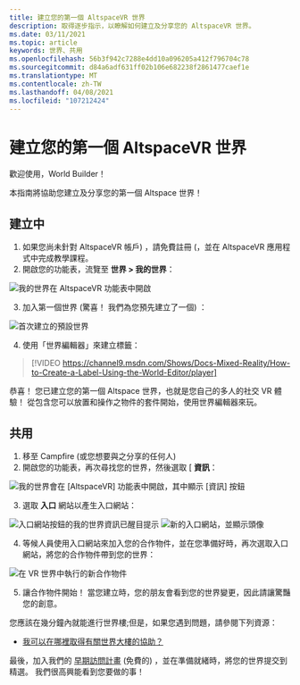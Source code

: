 ```yaml
---
title: 建立您的第一個 AltspaceVR 世界
description: 取得逐步指示，以瞭解如何建立及分享您的 AltspaceVR 世界。
ms.date: 03/11/2021
ms.topic: article
keywords: 世界、共用
ms.openlocfilehash: 56b3f942c7288e4dd10a096205a412f796704c78
ms.sourcegitcommit: d84a6adf631ff02b106e682238f2861477caef1e
ms.translationtype: MT
ms.contentlocale: zh-TW
ms.lasthandoff: 04/08/2021
ms.locfileid: "107212424"
---
```

# <a name="creating-your-first-altspacevr-world"></a>建立您的第一個 AltspaceVR 世界

歡迎使用，World Builder！

本指南將協助您建立及分享您的第一個 Altspace 世界！

## <a name="creating"></a>建立中

1. 如果您尚未針對 AltspaceVR 帳戶) ，請免費註冊 (，並在 AltspaceVR 應用程式中完成教學課程。
2. 開啟您的功能表，流覽至 **世界 > 我的世界**：

![我的世界在 AltspaceVR 功能表中開啟](images/world-building-img-01.png)

3. 加入第一個世界 (驚喜！ 我們為您預先建立了一個) ：

![首次建立的預設世界](images/world-building-img-02.png)

4. 使用「世界編輯器」來建立標籤：

> [!VIDEO https://channel9.msdn.com/Shows/Docs-Mixed-Reality/How-to-Create-a-Label-Using-the-World-Editor/player]

恭喜！ 您已建立您的第一個 Altspace 世界，也就是您自己的多人的社交 VR 體驗！ 從包含您可以放置和操作之物件的套件開始，使用世界編輯器來玩。

## <a name="sharing"></a>共用

1. 移至 Campfire (或您想要與之分享的任何人) 
2. 開啟您的功能表，再次尋找您的世界，然後選取 [ **資訊**：

![我的世界會在 [AltspaceVR] 功能表中開啟，其中顯示 [資訊] 按鈕](images/world-building-img-03.png)

3. 選取 **入口** 網站以產生入口網站：

![入口網站按鈕的我的世界資訊已醒目提示 ](images/world-building-img-04.png)
 ![ 新的入口網站，並顯示頭像](images/world-building-img-05.png)

4. 等候人員使用入口網站來加入您的合作物件，並在您準備好時，再次選取入口網站，將您的合作物件帶到您的世界：

![在 VR 世界中執行的新合作物件](images/world-building-img-06.png)

5. 讓合作物件開始！ 當您建立時，您的朋友會看到您的世界變更，因此請讓驚豔您的創意。

您應該在幾分鐘內就能進行世界樓;但是，如果您遇到問題，請參閱下列資源：
* [我可以在哪裡取得有關世界大樓的協助？](getting-help.md)

最後，加入我們的 [早期訪問計畫](early-access.md) (免費的) ，並在準備就緒時，將您的世界提交到精選。 我們很高興能看到您要做的事！